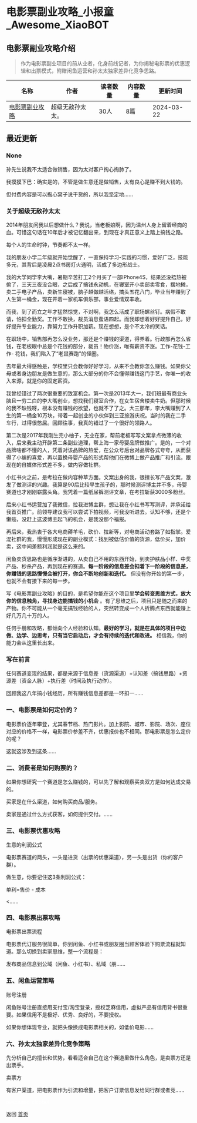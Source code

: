 # 电影票副业攻略_小报童_Awesome_XiaoBOT

## 电影票副业攻略介绍
> 作为电影票副业项目的前从业者，化身前线记者，为你揭秘电影票的优惠逻辑和出票模式，附赠闲鱼运营和孙太太独家差异化竞争思路。  
  


|名称|作者|读者数量|内容数量|更新时间|
|---|---|---|---|---|
|[电影票副业攻略](https://xiaobot.net/p/Leechee001?refer=0b133df9-27dc-423b-8101-639049001c13)|超级无敌孙太太。|30人|8篇|2024-03-22|

## 最近更新
### None

孙先生说我不太适合做销售，因为太对客户掏心掏肺了。

我摸摸下巴：确实是的，不管是做生意还是做销售，太有良心是赚不到大钱的。

但付费内容是可以掏心窝子说干货的，所以我坚定地......

### 关于超级无敌孙太太

2014年朋友问我以后想做什么？我说，当老板娘啊，因为温州人身上留着经商的血。可惜这句话在10年后才被记忆翻出来，到现在才真正意义上踏上搞钱之路。

每个人的生命时钟，节奏都不太一样。

我的朋友小学二年级就开始觉醒了，一直保持学习-实践的习惯，爱好广泛，技能多元，其背后是凌晨2点书房灯火通明，活成了多边形战士。

我的大学同学李大嘴，暑期辛苦打工2个月买了一部IPhone4S，结果还没捂热被偷了，三天三夜没合眼，之后成了搞钱永动机，在寝室开小卖部卖零食，摆地摊，卖二手电子产品，卖新生寝被，脑子越做越活络，搞头五花八门，毕业当年赚到了人生第一桶金，现在开着一家机车俱乐部，事业爱情双丰收。

而我，到了而立之年才猛然惊觉，不对啊，我怎么活成了职场螺丝钉。病假不敢请，怕扣全勤奖。工作不敢换，裁员消息蜚语四起。而我却想着好好提升自己，好好提升专业能力，靠努力工作升职加薪。现在想想，是个不太冷的笑话。

在职场中，销售部再怎么没业务，那还是个赚钱的渠道，得养着。行政部再怎么省钱，在老板眼中总是个花钱的部分，裁员！物价涨，唯有薪资不涨。工作-花钱-工作-
花钱，我们陷入了“老鼠赛跑”的怪圈。

去年最大得感触是，学校里只会教你好好学习，从来不会教你怎么赚钱。如果你父母或者身边朋友是做生意的，那么大部分的你不会懂得赚钱这门手艺，你唯一的收入来源，就是你的固定薪资。

我曾经错过了两次很重要的致富机会。第一次是2013年大一，我们班最有商业头脑且一穷二白的李大嘴创业，想找我们寝室合作，在女生宿舍楼卖牛奶。但那时候的我不缺钱呀，根本没有赚钱的欲望，也就不了了之。大三那年，李大嘴赚到了人生的第一桶金10万块，带着一起创业的小伙伴到三亚旅游庆祝。当时的我在二手车行，过得很憋屈。回顾往事，我真的错过了一个很好的领路人。

第二次是2017年我刚生完小柚子，无业在家，帮前老板写写文案拿点微薄的收入，后来我主动开辟第二条副业道理，帮上海一家母婴品牌做推广。是的，一个对品牌啥都不懂的人，凭着对该品牌的热爱，在公众号后台对品牌各式夸夸，从而获得了小编的喜爱，再以置换母婴产品的形式帮他们在微博上做产品推广和引流。跟现在的自媒体形式差不多，做内容做社群。

小红书火之前，是考拉在做内容种草方面。文案出身的我，很擅长写产品文案，激发了做测评的兴趣。我算是90后比较早生孩子的，那时候测评博主并不多，母婴赛道也才刚刚崭露头角。我凭着一篇纸尿裤测评文章，在考拉斩获3000多粉丝。

后来小红书运营加了我微信，拉我进博主群，想让我在小红书写写测评，并承诺给我首页推广。前领导建议我可以尝试下拍视频，可我没听进去。认知不够，还是个懒癌，没赶上这波博主起飞的机会，是我没那个福报。

再后来，我热衷于各大电商薅羊毛，砍价、拉新等，对电商活动套路了如指掌。爱混社群的我，慢慢形成现在的副业模式：找到被低估价值的货源，低价买，加价卖，这中间差额利润就是这么来的。

闲鱼卖货思路也是循序渐进的，从卖自己不用的东西开始，到卖护肤品小样、中奖产品、秒杀产品，再到现在的赛道。**每一阶段的信息差会扣着下一阶段的信息差，你赚钱的思路慢慢会被打开，你会不断地创新和迭代。**
但没有你开始的第一步，也就不会有接下来的每一步。

写《电影票副业攻略》的目的，是希望你能在这个项目里**学会转变思维方式，放大你的信息触角，寻找身边能搞钱的小机会**
。有了思维之后，项目只是随之而来的产物。你不可能从一个毫无搞钱经验的人，突然转变成一个人折腾点东西就能赚上好几万几十万的人。

任何手册和攻略，都倾向个人经验和认知。**最好的学习，就是在具体的项目中边做、边学、边思考，只有当它启动后，才会有持续的迭代和改进。**
相信我，你的能力会从这里长出来。

### 写在前言

任何赛道变现的结果，都是来源于信息差（货源渠道）+认知差（搞钱思路）+资源差（资金人脉）+执行差（时间及执行动作）。

回顾我这八年搞小钱经历，所有赚钱信息差都是一环扣一......

### 一、电影票是如何定价的？

电影票价逐年攀登，尤其春节档、热门影片。加上影院、城市、影院、场次、座位对应的价格不一样，电影票价参差不齐，优惠报价也不相同。那电影票是怎么定价的呢？

这就这涉及到这条......

### 二、消费者是如何购票的？

如果你想研究一个赛道是怎么赚钱的，可以先了解和观察买卖双方是如何达成交易的。

买家是在什么渠道，如何购买商品/服务。

卖家是通过什么方式获客，如何提供交付。......

### 三、电影票优惠攻略

生意的利润公式

电影票赛道的两头，一头是进货（出票的优惠渠道），另一头是出货（你的客户群）。

做生意，你要记住这3条利润公式：

单利=售价 - 成本

<......

### 四、电影票出票攻略

电影票出票流程

电影票代订服务很简单，你到闲鱼、小红书或朋友圈当顾客体验下购票流程就知道。那么切换到卖家思维，整一个流程是：

发布商品信息到公域（闲鱼、小红书）、私域（朋......

### 五、闲鱼运营策略

账号注册

闲鱼账号注册直接用支付宝/淘宝登录，授权芝麻信用，虚拟产品有信用背书很重要。如果信用不是极好、优秀、良好的，不要授权。

如果你想体现专业，就把头像换成电影票相关的，如低价电影......

### 六、孙太太独家差异化竞争策略

先分析自己的擅长和优势，看看适合自己在这个赛道里做什么角色，是卖票方还是出票手。

卖票方

有客户渠道，把电影票作为引流和增量，把客户订票信息发给同行群或者竞......


<a href="https://github.com/Reno9527/awesome-xiaobot" style="color: white; text-decoration: none;">awesome-xiaobot</a>

返回 [首页](../README.md)
